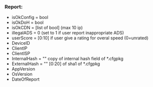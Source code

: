 ### Report:
- isOkConfig = bool
- isOkDoH = bool
- isOkCDN = [list of bool] (max 10 ip)
- illegalADS = 0 (set to 1 if user report inappropriate ADS)
- userScore = [0:10] if user give a rating for overal speed (0=unrated)
- DeviceID
- ClientIP
- ClientISP
- InternalHash = "" copy of internal hash field of *.cfgpkg
- ExternalHash = "" [0:20] of sha1 of *.cfgpkg
- AppVersion
- OsVersion
- DateOfReport
